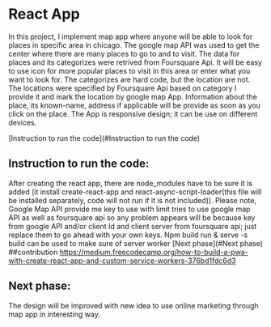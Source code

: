 # React App

In this project, I implement  map app where anyone will be able to look for places in specific area in chicago. The google map API was used to get the center where there are many places to go to and to visit. The data for places and its categorizes were retrived from Foursquare Api. It will be easy to use icon for more popular places to visit in this area or enter what you want to look for. The categorizes are hard code, but the location are not. The locations were specified by Foursquare Api based on category I provide it and mark the location by google map App. Information about the place, its known-name, address if applicable will be provide as soon as you click on the place. The App is responsive design; it can be use on different devices.

[Instruction to run the code](#Instruction to run the code)

## Instruction to run the code:
 After creating the react app, there are node_modules have to be sure it is added (it install create-react-app and react-async-script-loader(this file will be installed separately, code will not run if it is not included)). 
Please note, Google Map API provide me key to use with limit tries to use google map API as well as foursquare api so any problem appears will be because key from google API and/or client Id and client server from foursquare api; just replace them to go ahead with your own keys.
Npm build run & serve -s build can be used to make sure of server worker 
[Next phase](#Next phase)
##contribution
https://medium.freecodecamp.org/how-to-build-a-pwa-with-create-react-app-and-custom-service-workers-376bd1fdc6d3
## Next phase:
The design will be improved with new idea to use online marketing through map app in interesting way.
